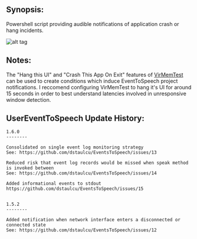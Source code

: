 
Synopsis:
-----------------------------------
Powershell script providing audible notifications of application crash or hang incidents.

![alt tag](https://github.com/dstaulcu/EventsToSpeech/blob/master/screenshot.jpg)

Notes:
-----------------------------------
The "Hang this UI" and "Crash This App On Exit" features of [VirMemTest](https://blogs.msdn.microsoft.com/aaron_margosis/2013/06/14/virtmemtest-a-utility-to-exercise-memory-and-other-operations/) can be used to create conditions which induce EventToSpeech project notifications.  I reccomend configuring VirMemTest to hang it's UI for around 15 seconds in order to best understand latencies involved in unresponsive window detection.

UserEventToSpeech Update History:
-----------------------------------
	
	1.6.0
	--------

	Consolidated on single event log monitoring strategy 
	See: https://github.com/dstaulcu/EventsToSpeech/issues/13

	Reduced risk that event log records would be missed when speak method is invoked between
	See: https://github.com/dstaulcu/EventsToSpeech/issues/14

	Added informational events to stdout
	https://github.com/dstaulcu/EventsToSpeech/issues/15


	1.5.2
	--------

	Added notification when network interface enters a disconnected or connected state
	See: https://github.com/dstaulcu/EventsToSpeech/issues/12
	
